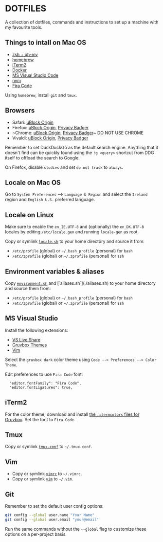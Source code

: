 
# DOTFILES

A collection of dotfiles, commands and instructions to set up a machine with my favourite tools.

## Things to intall on Mac OS

- [zsh + oh-my](https://ohmyz.sh)
- [homebrew](https://brew.sh)
- [iTerm2](https://www.iterm2.com)
- [Docker](#)
- [MS Visual Studio Code](https://code.visualstudio.com)
- [nvm](https://github.com/creationix/nvm)
- [Fira Code](https://github.com/tonsky/FiraCode)

Using `homebrew`, install `git` and `tmux`.

## Browsers

- Safari: [uBlock Origin](#)
- Firefox: [uBlock Origin](https://addons.mozilla.org/en-US/firefox/addon/ublock-origin/), [Privacy Badger](https://www.eff.org/privacybadger)
- ~Chrome: [uBlock Origin](https://chrome.google.com/webstore/detail/ublock-origin/cjpalhdlnbpafiamejdnhcphjbkeiagm), [Privacy Badger](https://www.eff.org/privacybadger)~ DO NOT USE CHROME
- Vivaldi: [uBlock Origin](https://chrome.google.com/webstore/detail/ublock-origin/cjpalhdlnbpafiamejdnhcphjbkeiagm), [Privacy Badger](https://www.eff.org/privacybadger)

Remember to set DuckDuckGo as the default search engine. Anything that it doesn't find can be quickly found using the `!g <query>` shortcut from DDG itself to offload the search to Google.

On Firefox, disable `studies` and set `do not track` to `always`. 

## Locale on Mac OS

Go to `System Preferences` --> `Language & Region` and select the `Ireland` region and `English U.S.` preferred language.

## Locale on Linux

Make sure to enable the `en_IE.UTF-8` and (optionally) the `en_DK.UTF-8` locales by editing `/etc/locale.gen` and running `locale-gen` as root. 

Copy or symlink [`locale.sh`](./locale.sh) to your home directory and source it from:

- `/etc/profile` (global) or `~/.bash_profile` (personal) for `bash` 
- `/etc/zprofile` (global) or `~/.zprofile` (personal) for `zsh`

## Environment variables & aliases

Copy [`environment.sh`]('./environment.sh`) and [`aliases.sh`](./aliases.sh) to your home directory and source them from: 

- `/etc/profile` (global) or `~/.bash_profile` (personal) for `bash` 
- `/etc/zprofile` (global) or `~/.zprofile` (personal) for `zsh`

## MS Visual Studio

Install the following extensions:

- [VS Live Share](#)
- [Gruvbox Themes](#)
- [Vim](#)

Select the `gruvbox dark` color theme using `Code --> Preferences --> Color Theme`.

Edit preferences to use `Fira Code` font:

```
  "editor.fontFamily": "Fira Code",
  "editor.fontLigatures": true,
```

## iTerm2

For the color theme, download and install [the `.itermcolors` files for Gruvbox](https://github.com/morhetz/gruvbox-contrib/blob/master/iterm2/gruvbox-dark.itermcolors).
Set the font to `Fira Code`.

## Tmux

Copy or symlink [`tmux.conf`](./tmux.conf) to `~/.tmux.conf`.

## Vim

- Copy or symlink [`vimrc`](./vimrc) to `~/.vimrc`.
- Copy or symlink [`vim`](./vim) to `~/.vim`.

## Git

Remember to set the default user config options:

```sh
git config --global user.name "Your Name"
git config --global user.email "your@email"
```

Run the same commands without the `--global` flag to customize these options on a per-project basis.
